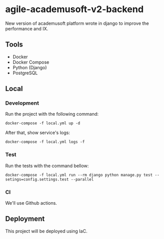 # agile-academusoft-v2-backend

New version of academusoft platform wrote in django to improve the performance and IX.

## Tools

- Docker
- Docker Compose
- Python (Django)
- PostgreSQL

## Local

### Development

Run the project with the following command:

`docker-compose -f local.yml up -d`

After that, show service's logs:

`docker-compose -f local.yml logs -f`

### Test

Run the tests with the command bellow:

`docker-compose -f local.yml run --rm django python manage.py test --setings=config.settings.test --parallel`

### CI

We'll use Github actions.

## Deployment

This project will be deployed using IaC.
